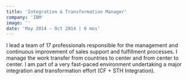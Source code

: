 ```yaml
---
title: 'Integration & Transformation Manager'
company: 'IBM'
image: ''
date: 'May 2014 – Oct 2014 | 6 mos'
---
```


I lead a team of 17 professionals responsible for the management and continuous improvement of sales support and fulfillment processes.
I manage the work transfer from countries to center and from center to center.
I am part of a very fast-paced environment undertaking a major integration and transformation effort (CF + STH Integration).
